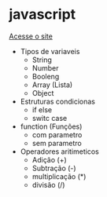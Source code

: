 # javascript

[Acesse o site](https://gustavosousacarvalho.github.io/javascript/)

* Tipos de variaveis
    * String
    * Number
    * Booleng
    * Array (Lista)
    * Object
* Estruturas condicionas
    * if else
    * switc case
* function (Funções)
    * com parametro
    * sem parametro
* Operadores aritimeticos
    * Adição (+)
    * Subtração (-)
    * multiplicação (*)
    * divisão (/)   
